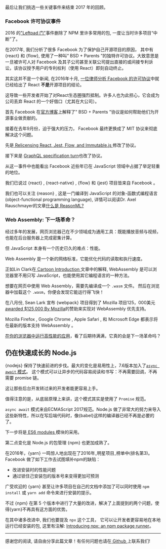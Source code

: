 最后让我们挑选一些关键事件来结束 2017 年的回顾。

### Facebook 许可协议事件

2016 的["Leftpad 门"](http://developer.telerik.com/featured/left-pad-indicative-fragile-javascript-ecosystem/)事件删除了 NPM 里许多常用的包, 一度让当时许多项目“中断”了。

在2017年, 我们分析了很多 Facebook 为了保护自己开源项目的原因， 其中有 {react} 和 {flow}, 使用了一种叫“ BSD + Parents ”的独特许可协议。大致意思是一旦被许可人对 Facebook 及其子公司甚至关联公司提出直接的或间接专利诉讼，该协议授予用户的专利权利（使用 React）即刻自动终止。

其实这并不是一个新闻, 在2016年十月, [一位律师分析 Facebook 的许可协议](https://www.elcaminolegal.com/single-post/2016/10/04/Facebook-Reactjs-License)中就已经给出了 React **不是**开源项目的结论。

这导致一些开发者开始了对React生态圈强烈抵制。许多人也为此担心，它会成为公司丢弃 React 的一个好借口（尤其在大公司）。

首先 Facebook 在[官方博客](https://code.facebook.com/posts/112130496157735/explaining-react-s-license/)上解释了" BSD + Parents "协议是如何帮助他们为开源事业做贡献的。

接着在去年9月份，迫于强大的压力， Facebook 最终更换成了 MIT 协议来彻底解决这个问题。

先是[ Relicensing React, Jest, Flow, and Immutable.js ](https://code.facebook.com/posts/300798627056246)修改了协议。

接下来是 [GraphQL specification turn](https://medium.com/@leeb/relicensing-the-graphql-specification-e7d07a52301b)也改了协议。

从这一事件中也能看出 Facebook 近些年已在 JavaScript 领域中占据了举足轻重的地位。

我们已说过 {react} , {react-native} , {flow} 和 {jest} 项目皆来自 Facebook 。

我们也可以关注 {reason} , 这是一门编译到 JavaScript 的对象-函数式编程语言(object-functional programming language), 详情可以阅读Dr. Axel Rauschmayer的文章[什么是 ReasonML?](http://2ality.com/2017/11/about-reasonml.html) 

### Web Assembly: 下一场革命？

经过多年的发展，网页浏览器己在不少领域成为通用工具：既能播放音频与视频，也能在后台服务器上完成密集计算。

但 JavaScript 本身有一个历史已久的难点：性能。

Web Assembly 是一个新的网络标准，它能优化代码的读取和执行速度。

正如Lin Clark在[ Cartoon Introduction ](https://www.smashingmagazine.com/2017/05/abridged-cartoon-introduction-webassembly/)文章中的解释, WebAssembly 是可以浏览器里不用只写 JavaScript，也能使用其它编程语言的一种方法。


想要在网页中使用 Web Assembly，需要先编译成一个 `.wasm` 文件。
然后在浏览器中加载这个 `.wasm`，你便会发现它能运行得飞快！


在八月份, Sean Lark 宣布 {webpack} 项目得到了 Mozilla 项目125，000美元[awarded $125,000 By Mozilla](https://medium.com/webpack/webpack-awarded-125-000-from-moss-program-f63eeaaf4e15)的赞助来实现对 WebAssembly 优先支持。

Mozilla Firefox , Google Chrome , Apple Safari , 和 Microsoft Edge 都表示将在最新的版本支持 WebAssembly 。

[在你的浏览器中运行高性能的应用](https://spectrum.ieee.org/computing/software/webassembly-will-finally-let-you-run-highperformance-applications-in-your-browser)，看了后期待满满，它真的会是下一场革命吗？

## 仍在快速成长的 Node.js

{nodejs} 保持了快速前进的步伐。最大的变化是易用性上，7.6版本加入了[`async await` 模式](https://hackernoon.com/6-reasons-why-javascripts-async-await-blows-promises-away-tutorial-c7ec10518dd9)。
这个模式可以让异步的代码容易阅读和书写：不再需要回调，不再需要 promise 链。


这让那些后台开发转过来的开发者能更容易上手。

值得注意的是，从底层原理上来讲，这个模式其实是使用了 `Promise` 规范。

`async await` 模式来自ECMAScript 2017规范。Node.js 做了非常大的努力来导入这些新特性，所以在写后端代码时，像{babel}这样的编译器已经不再是必要的了。

下一步将是[ ES6 modules ](http://2ality.com/2014/09/es6-modules-final.html)模块的采用。

第二点变化是 Node.js 的包管理 {npm} 也更加成熟了。

在2016年，{yarn} 一鸣惊人地出现在了2016年_明星项目_榜单中(排名第3)。Facebook 做了如下工作去试图填补npm的缺陷：

* 改进安装时的性能问题
* 通过锁住己安装包的版本号来变得更加可预测

广受欢迎的 {yarn} 甚至让许多项目在自己的文档中添加了可以同时使用 `npm install` 或 `yarn add` 命令来进行安装的提示。

不过 {npm} 在第 5 个版本中进行了大量的改进，解决了上面提到的两个问题，使得{yarn}不再具有这方面的优势。

在其中诸多改进中, 我们也要提及 `npx` 这个工具， 它可以让开发者更容易地在本地运行已经安装的包, 这里有注解: [Introducing npx: an npm package runner](https://medium.com/@maybekatz/introducing-npx-an-npm-package-runner-55f7d4bd282b)。

---

感谢您的阅读, 请自由分享此篇文章！有任何问题也请在[ Github ](https://github.com/bestofjs/javascriptrisingstars)上联系我们!
